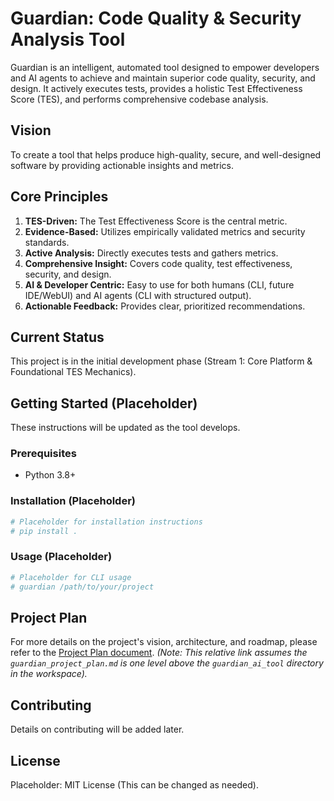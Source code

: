 # Guardian: Code Quality & Security Analysis Tool

Guardian is an intelligent, automated tool designed to empower developers and AI agents to achieve and maintain superior code quality, security, and design. It actively executes tests, provides a holistic Test Effectiveness Score (TES), and performs comprehensive codebase analysis.

## Vision

To create a tool that helps produce high-quality, secure, and well-designed software by providing actionable insights and metrics.

## Core Principles

1.  **TES-Driven:** The Test Effectiveness Score is the central metric.
2.  **Evidence-Based:** Utilizes empirically validated metrics and security standards.
3.  **Active Analysis:** Directly executes tests and gathers metrics.
4.  **Comprehensive Insight:** Covers code quality, test effectiveness, security, and design.
5.  **AI & Developer Centric:** Easy to use for both humans (CLI, future IDE/WebUI) and AI agents (CLI with structured output).
6.  **Actionable Feedback:** Provides clear, prioritized recommendations.

## Current Status

This project is in the initial development phase (Stream 1: Core Platform & Foundational TES Mechanics).

## Getting Started (Placeholder)

These instructions will be updated as the tool develops.

### Prerequisites

*   Python 3.8+

### Installation (Placeholder)

```bash
# Placeholder for installation instructions
# pip install .
```

### Usage (Placeholder)

```bash
# Placeholder for CLI usage
# guardian /path/to/your/project
```

## Project Plan

For more details on the project's vision, architecture, and roadmap, please refer to the [Project Plan document](../guardian_project_plan.md).
*(Note: This relative link assumes the `guardian_project_plan.md` is one level above the `guardian_ai_tool` directory in the workspace).*

## Contributing

Details on contributing will be added later.

## License

Placeholder: MIT License (This can be changed as needed).